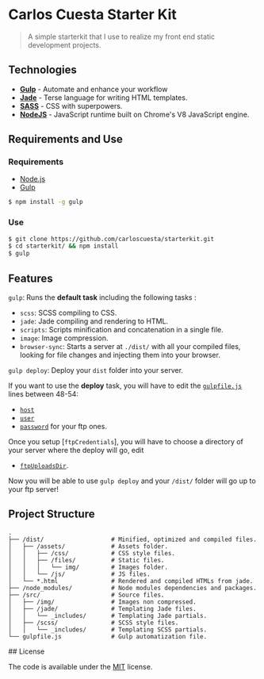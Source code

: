 # Carlos Cuesta Starter Kit

> A simple starterkit that I use to realize my front end static development projects. 

## Technologies 

- [**Gulp**](http://gulpjs.com) - Automate and enhance your workflow
- [**Jade**](http://jade-lang.com) - Terse language for writing HTML templates.
- [**SASS**](http://sass-lang.com) - CSS with superpowers.
- [**NodeJS**](https://nodejs.org) - JavaScript runtime built on Chrome's V8 JavaScript engine.

## Requirements and Use 

### Requirements

- [Node.js](https://nodejs.org/en/)
- [Gulp](http://gulpjs.com)
```bash
$ npm install -g gulp
```

### Use 

```bash
$ git clone https://github.com/carloscuesta/starterkit.git
$ cd starterkit/ && npm install
$ gulp 
```

## Features

```gulp```: Runs the **default task** including the following tasks :

- ```scss```: SCSS compiling to CSS.
- ```jade```: Jade compiling and rendering to HTML.
- ```scripts```: Scripts minification and concatenation in a single file.
- ```image```: Image compression.
- ```browser-sync```: Starts a server at ```./dist/``` with all your compiled files, looking for file changes and injecting them into your browser.

```gulp deploy```: Deploy your ```dist``` folder into your server.

If you want to use the **deploy** task, you will have to edit the [```gulpfile.js```](https://github.com/carloscuesta/starterkit/blob/master/gulpfile.js#L48) lines between 48-54: 

- [```host```](https://github.com/carloscuesta/starterkit/blob/master/gulpfile.js#L51)
- [```user```](https://github.com/carloscuesta/starterkit/blob/master/gulpfile.js#L52)
- [```password```](https://github.com/carloscuesta/starterkit/blob/master/gulpfile.js#L53) for your ftp ones.

Once you setup [```ftpCredentials```], you will have to choose a directory of your server where the deploy will go, edit 

- [```ftpUploadsDir```](https://github.com/carloscuesta/starterkit/blob/master/gulpfile.js#L44).

Now you will be able to use ```gulp deploy``` and your ```/dist/``` folder will go up to your ftp server!


## Project Structure

```
.
├── /dist/                   # Minified, optimized and compiled files.
│   ├── /assets/             # Assets folder.
│   │   ├── /css/            # CSS style files.
│   │   ├── /files/          # Static files.
│   │   │   └── img/         # Images folder.
│   │   └── /js/             # JS files.
│   └── *.html               # Rendered and compiled HTMLs from jade.
├── /node_modules/           # Node modules dependencies and packages.
├── /src/                    # Source files.
│   ├── /img/                # Images non compressed.
│   ├── /jade/               # Templating Jade files.
│   │   └── _includes/       # Templating Jade partials.
│   ├── /scss/               # SCSS style files.
│   │   └── _includes/       # Templating SCSS partials.
└── gulpfile.js              # Gulp automatization file.
```

## License

The code is available under the [MIT](https://github.com/carloscuesta/starterkit/blob/master/LICENSE) license.